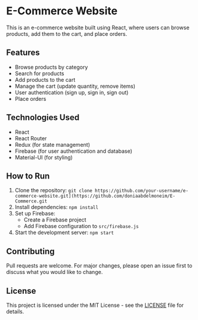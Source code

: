 

# E-Commerce Website

This is an e-commerce website built using React, where users can browse products, add them to the cart, and place orders.

## Features

- Browse products by category
- Search for products
- Add products to the cart
- Manage the cart (update quantity, remove items)
- User authentication (sign up, sign in, sign out)
- Place orders

## Technologies Used

- React
- React Router
- Redux (for state management)
- Firebase (for user authentication and database)
- Material-UI (for styling)

## How to Run

1. Clone the repository: `git clone https://github.com/your-username/e-commerce-website.git](https://github.com/doniaabdelmoneim/E-Commerce.git`
2. Install dependencies: `npm install`
3. Set up Firebase:
   - Create a Firebase project
   - Add Firebase configuration to `src/firebase.js`
4. Start the development server: `npm start`

## Contributing

Pull requests are welcome. For major changes, please open an issue first to discuss what you would like to change.

## License

This project is licensed under the MIT License - see the [LICENSE](LICENSE) file for details.


